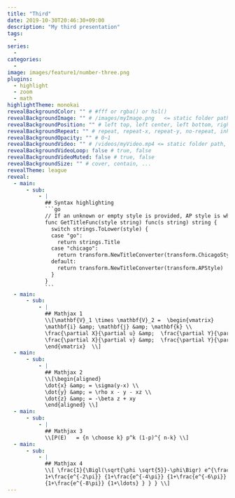 ```yaml
---
title: "Third"
date: 2019-10-30T20:46:30+09:00
description: "My third presentation"
tags:
  -
series:
  -
categories:
  -
image: images/feature1/number-three.png
plugins:
  - highlight
  - zoom
  - math
highlightTheme: monokai
revealBackgroundColor: "" # #fff or rgba() or hsl()
revealBackgroundImage: "" # /images/myImage.png   <= static folder path
revealBackgroundPosition: "" # left top, left center, left bottom, right top, right center ...
revealBackgroundRepeat: "" # repeat, repeat-x, repeat-y, no-repeat, inherit
revealBackgroundOpacity: "" # 0~1
revealBackgroundVideo: "" # /videos/myVideo.mp4 <= static folder path, A single video source, or a comma separated list of video sources.
revealBackgroundVideoLoop: false # true, false
revealBackgroundVideoMuted: false # true, false
revealBackgroundSize: "" # cover, contain, ...
revealTheme: league
reveal:
  - main:
      - sub:
          - |
            ## Syntax highlighting
            ```go
            // If an unknown or empty style is provided, AP style is what you get.
            func GetTitleFunc(style string) func(s string) string {
              switch strings.ToLower(style) {
              case "go":
                return strings.Title
              case "chicago":
                return transform.NewTitleConverter(transform.ChicagoStyle)
              default:
                return transform.NewTitleConverter(transform.APStyle)
              }
            }
            ```
  - main:
      - sub:
          - |
            ## Mathjax 1
            \\[\mathbf{V}_1 \times \mathbf{V}_2 =  \begin{vmatrix}
            \mathbf{i} &amp; \mathbf{j} &amp; \mathbf{k} \\
            \frac{\partial X}{\partial u} &amp;  \frac{\partial Y}{\partial u} &amp; 0 \\
            \frac{\partial X}{\partial v} &amp;  \frac{\partial Y}{\partial v} &amp; 0
            \end{vmatrix}  \\]
  - main:
      - sub:
          - |
            ## Mathjax 2
            \\[\begin{aligned}
            \dot{x} &amp; = \sigma(y-x) \\
            \dot{y} &amp; = \rho x - y - xz \\
            \dot{z} &amp; = -\beta z + xy
            \end{aligned} \\]
  - main:
      - sub:
          - |
            ## Mathjax 3
            \\[P(E)   = {n \choose k} p^k (1-p)^{ n-k} \\]
  - main:
      - sub:
          - |
            ## Mathjax 4
            \\[ \frac{1}{\Bigl(\sqrt{\phi \sqrt{5}}-\phi\Bigr) e^{\frac25 \pi}} =
            1+\frac{e^{-2\pi}} {1+\frac{e^{-4\pi}} {1+\frac{e^{-6\pi}}
            {1+\frac{e^{-8\pi}} {1+\ldots} } } } \\]
---
```

